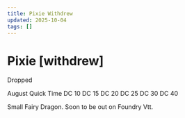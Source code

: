 ```yaml
---
title: Pixie Withdrew
updated: 2025-10-04
tags: []
---
```


# Pixie [withdrew]

Dropped

August Quick Time
DC 10
DC 15
DC 20
DC 25
DC 30
DC 40

Small Fairy Dragon. Soon to be out on Foundry Vtt.
